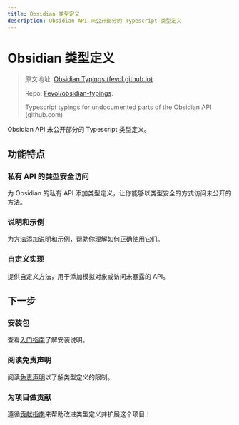 ```yaml
---
title: Obsidian 类型定义
description: Obsidian API 未公开部分的 Typescript 类型定义
---
```


# Obsidian 类型定义

> 原文地址: [Obsidian Typings (fevol.github.io)](https://fevol.github.io/obsidian-typings/).
>
> Repo: [Fevol/obsidian-typings](https://github.com/fevol/obsidian-typings).
>
> Typescript typings for undocumented parts of the Obsidian API (github.com)

Obsidian API 未公开部分的 Typescript 类型定义。

## 功能特点

### 私有 API 的类型安全访问

为 Obsidian 的私有 API 添加类型定义，让你能够以类型安全的方式访问未公开的方法。

### 说明和示例

为方法添加说明和示例，帮助你理解如何正确使用它们。

### 自定义实现

提供自定义方法，用于添加模拟对象或访问未暴露的 API。

## 下一步

### 安装包

查看[入门指南](https://fevol.github.io/obsidian-typings/getting-started/)了解安装说明。

### 阅读免责声明

阅读[免责声明](https://fevol.github.io/obsidian-typings/disclaimer/)以了解类型定义的限制。

### 为项目做贡献

遵循[贡献指南](https://fevol.github.io/obsidian-typings/contributing/)来帮助改进类型定义并扩展这个项目！